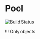 # Pool

[![Build Status](https://travis-ci.org/antares993/Pool.svg?branch=master)](https://travis-ci.org/antares993/Pool)

!!! Only objects
